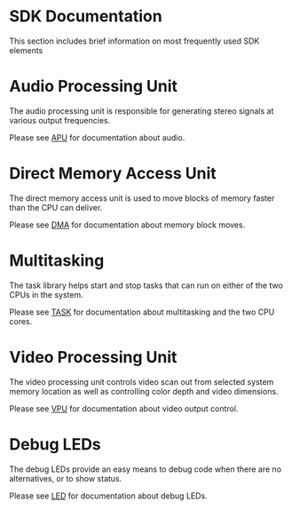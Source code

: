 # SDK Documentation

This section includes brief information on most frequently used SDK elements

# Audio Processing Unit
The audio processing unit is responsible for generating stereo signals at various output frequencies.

Please see [APU](apu.md) for documentation about audio.

# Direct Memory Access Unit
The direct memory access unit is used to move blocks of memory faster than the CPU can deliver.

Please see [DMA](dma.md) for documentation about memory block moves.

# Multitasking
The task library helps start and stop tasks that can run on either of the two CPUs in the system.

Please see [TASK](task.md) for documentation about multitasking and the two CPU cores.

# Video Processing Unit
The video processing unit controls video scan out from selected system memory location as well as controlling color depth and video dimensions.

Please see [VPU](vpu.md) for documentation about video output control.

# Debug LEDs
The debug LEDs provide an easy means to debug code when there are no alternatives, or to show status.

Please see [LED](led.md) for documentation about debug LEDs.
